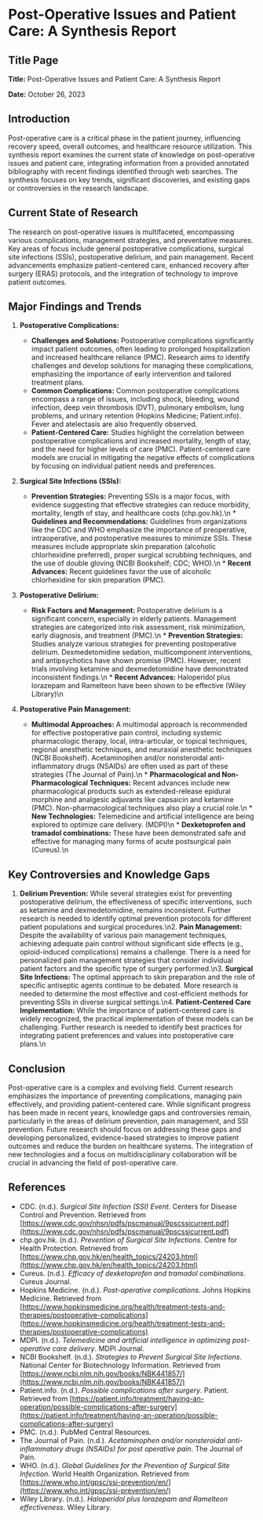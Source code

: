 # Post-Operative Issues and Patient Care: A Synthesis Report

## Title Page

**Title:** Post-Operative Issues and Patient Care: A Synthesis Report

**Date:** October 26, 2023

## Introduction

Post-operative care is a critical phase in the patient journey, influencing recovery speed, overall outcomes, and healthcare resource utilization. This synthesis report examines the current state of knowledge on post-operative issues and patient care, integrating information from a provided annotated bibliography with recent findings identified through web searches. The synthesis focuses on key trends, significant discoveries, and existing gaps or controversies in the research landscape.

## Current State of Research

The research on post-operative issues is multifaceted, encompassing various complications, management strategies, and preventative measures. Key areas of focus include general postoperative complications, surgical site infections (SSIs), postoperative delirium, and pain management. Recent advancements emphasize patient-centered care, enhanced recovery after surgery (ERAS) protocols, and the integration of technology to improve patient outcomes.

## Major Findings and Trends

1.  **Postoperative Complications:**

    *   **Challenges and Solutions:** Postoperative complications significantly impact patient outcomes, often leading to prolonged hospitalization and increased healthcare reliance (PMC). Research aims to identify challenges and develop solutions for managing these complications, emphasizing the importance of early intervention and tailored treatment plans.
    *   **Common Complications:** Common postoperative complications encompass a range of issues, including shock, bleeding, wound infection, deep vein thrombosis (DVT), pulmonary embolism, lung problems, and urinary retention (Hopkins Medicine; Patient.info). Fever and atelectasis are also frequently observed.
    *   **Patient-Centered Care:** Studies highlight the correlation between postoperative complications and increased mortality, length of stay, and the need for higher levels of care (PMC). Patient-centered care models are crucial in mitigating the negative effects of complications by focusing on individual patient needs and preferences.

2.  **Surgical Site Infections (SSIs):**

    *   **Prevention Strategies:** Preventing SSIs is a major focus, with evidence suggesting that effective strategies can reduce morbidity, mortality, length of stay, and healthcare costs (chp.gov.hk).\n    *   **Guidelines and Recommendations:** Guidelines from organizations like the CDC and WHO emphasize the importance of preoperative, intraoperative, and postoperative measures to minimize SSIs. These measures include appropriate skin preparation (alcoholic chlorhexidine preferred), proper surgical scrubbing techniques, and the use of double gloving (NCBI Bookshelf; CDC; WHO).\n    *   **Recent Advances:** Recent guidelines favor the use of alcoholic chlorhexidine for skin preparation (PMC).

3.  **Postoperative Delirium:**

    *   **Risk Factors and Management:** Postoperative delirium is a significant concern, especially in elderly patients. Management strategies are categorized into risk assessment, risk minimization, early diagnosis, and treatment (PMC).\n    *   **Prevention Strategies:** Studies analyze various strategies for preventing postoperative delirium. Dexmedetomidine sedation, multicomponent interventions, and antipsychotics have shown promise (PMC). However, recent trials involving ketamine and dexmedetomidine have demonstrated inconsistent findings.\n    *   **Recent Advances:** Haloperidol plus lorazepam and Ramelteon have been shown to be effective (Wiley Library)\n

4.  **Postoperative Pain Management:**

    *   **Multimodal Approaches:** A multimodal approach is recommended for effective postoperative pain control, including systemic pharmacologic therapy, local, intra-articular, or topical techniques, regional anesthetic techniques, and neuraxial anesthetic techniques (NCBI Bookshelf). Acetaminophen and/or nonsteroidal anti-inflammatory drugs (NSAIDs) are often used as part of these strategies (The Journal of Pain).\n    *   **Pharmacological and Non-Pharmacological Techniques:** Recent advances include new pharmacological products such as extended-release epidural morphine and analgesic adjuvants like capsaicin and ketamine (PMC). Non-pharmacological techniques also play a crucial role.\n    *   **New Technologies:** Telemedicine and artificial intelligence are being explored to optimize care delivery. (MDPI)\n    *   **Dexketoprofen and tramadol combinations:** These have been demonstrated safe and effective for managing many forms of acute postsurgical pain (Cureus).\n

## Key Controversies and Knowledge Gaps

1.  **Delirium Prevention:** While several strategies exist for preventing postoperative delirium, the effectiveness of specific interventions, such as ketamine and dexmedetomidine, remains inconsistent. Further research is needed to identify optimal prevention protocols for different patient populations and surgical procedures.\n2.  **Pain Management:** Despite the availability of various pain management techniques, achieving adequate pain control without significant side effects (e.g., opioid-induced complications) remains a challenge. There is a need for personalized pain management strategies that consider individual patient factors and the specific type of surgery performed.\n3.  **Surgical Site Infections:** The optimal approach to skin preparation and the role of specific antiseptic agents continue to be debated. More research is needed to determine the most effective and cost-efficient methods for preventing SSIs in diverse surgical settings.\n4.  **Patient-Centered Care Implementation:** While the importance of patient-centered care is widely recognized, the practical implementation of these models can be challenging. Further research is needed to identify best practices for integrating patient preferences and values into postoperative care plans.\n

## Conclusion

Post-operative care is a complex and evolving field. Current research emphasizes the importance of preventing complications, managing pain effectively, and providing patient-centered care. While significant progress has been made in recent years, knowledge gaps and controversies remain, particularly in the areas of delirium prevention, pain management, and SSI prevention. Future research should focus on addressing these gaps and developing personalized, evidence-based strategies to improve patient outcomes and reduce the burden on healthcare systems. The integration of new technologies and a focus on multidisciplinary collaboration will be crucial in advancing the field of post-operative care.

## References

*   CDC. (n.d.). *Surgical Site Infection (SSI) Event*. Centers for Disease Control and Prevention. Retrieved from [https://www.cdc.gov/nhsn/pdfs/pscmanual/9pscssicurrent.pdf](https://www.cdc.gov/nhsn/pdfs/pscmanual/9pscssicurrent.pdf)
*   chp.gov.hk. (n.d.). *Prevention of Surgical Site Infections*. Centre for Health Protection. Retrieved from [https://www.chp.gov.hk/en/health_topics/24203.html](https://www.chp.gov.hk/en/health_topics/24203.html)
*   Cureus. (n.d.). *Efficacy of dexketoprofen and tramadol combinations*. Cureus Journal.
*   Hopkins Medicine. (n.d.). *Post-operative complications*. Johns Hopkins Medicine. Retrieved from [https://www.hopkinsmedicine.org/health/treatment-tests-and-therapies/postoperative-complications](https://www.hopkinsmedicine.org/health/treatment-tests-and-therapies/postoperative-complications)
*   MDPI. (n.d.). *Telemedicine and artificial intelligence in optimizing post-operative care delivery*. MDPI Journal.
*   NCBI Bookshelf. (n.d.). *Strategies to Prevent Surgical Site Infections*. National Center for Biotechnology Information. Retrieved from [https://www.ncbi.nlm.nih.gov/books/NBK441857/](https://www.ncbi.nlm.nih.gov/books/NBK441857/)
*   Patient.info. (n.d.). *Possible complications after surgery*. Patient. Retrieved from [https://patient.info/treatment/having-an-operation/possible-complications-after-surgery](https://patient.info/treatment/having-an-operation/possible-complications-after-surgery)
*   PMC. (n.d.). PubMed Central Resources.
*   The Journal of Pain. (n.d.). *Acetaminophen and/or nonsteroidal anti-inflammatory drugs (NSAIDs) for post operative pain*. The Journal of Pain.
*   WHO. (n.d.). *Global Guidelines for the Prevention of Surgical Site Infection*. World Health Organization. Retrieved from [https://www.who.int/gpsc/ssi-prevention/en/](https://www.who.int/gpsc/ssi-prevention/en/)
*   Wiley Library. (n.d.). *Haloperidol plus lorazepam and Ramelteon effectiveness*. Wiley Library.